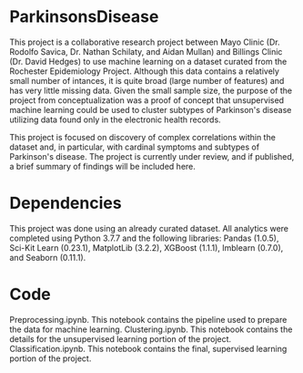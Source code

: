 # ParkinsonsDisease
This project is a collaborative research project between Mayo Clinic (Dr. Rodolfo Savica, Dr. Nathan Schilaty, and Aidan Mullan) and Billings Clinic (Dr. David Hedges) to use machine learning on a dataset curated from the Rochester Epidemiology Project. Although this data contains a relatively small number of intances, it is quite broad (large number of features) and has very little missing data. Given the small sample size, the purpose of the project from conceptualization was a proof of concept that unsupervised machine learning could be used to cluster subtypes of Parkinson's disease utilizing data found only in the electronic health records.

This project is focused on discovery of complex correlations within the dataset and, in particular, with cardinal symptoms and subtypes of Parkinson's disease. The project is currently under review, and if published, a brief summary of findings will be included here.

# Dependencies
This project was done using an already curated dataset. All analytics were completed using Python 3.7.7 and the following libraries: Pandas (1.0.5), Sci-Kit Learn (0.23.1), MatplotLib (3.2.2), XGBoost (1.1.1), Imblearn (0.7.0), and Seaborn (0.11.1).

# Code
Preprocessing.ipynb. This notebook contains the pipeline used to prepare the data for machine learning.
Clustering.ipynb. This notebook contains the details for the unsupervised learning portion of the project.
Classification.ipynb. This notebook contains the final, supervised learning portion of the project.
